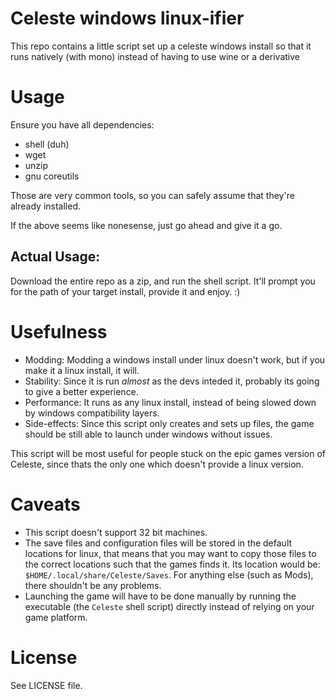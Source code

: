 # Celeste windows linux-ifier

This repo contains a little script set up a celeste windows install so that it runs natively (with mono) instead of having to use wine or a derivative

# Usage

Ensure you have all dependencies:
  - shell (duh)
  - wget
  - unzip
  - gnu coreutils
    
Those are very common tools, so you can safely assume that they're already installed.

If the above seems like nonesense, just go ahead and give it a go. 

## Actual Usage:
Download the entire repo as a zip, and run the shell script. It'll prompt you for the path of your target install, provide it and enjoy. :)

# Usefulness

- Modding: Modding a windows install under linux doesn't work, but if you make it a linux install, it will.
- Stability: Since it is run *almost* as the devs inteded it, probably its going to give a better experience.
- Performance: It runs as any linux install, instead of being slowed down by windows compatibility layers.
- Side-effects: Since this script only creates and sets up files, the game should be still able to launch under windows without issues.

This script will be most useful for people stuck on the epic games version of Celeste, since thats the only one which doesn't provide a linux version.

# Caveats

- This script doesn't support 32 bit machines.
- The save files and configuration files will be stored in the default locations for linux, that means that you may want to copy those files to the correct locations such that the games finds it. 
Its location would be: `$HOME/.local/share/Celeste/Saves`. For anything else (such as Mods), there shouldn't be any problems.
- Launching the game will have to be done manually by running the executable (the `Celeste` shell script) directly instead of relying on your game platform.

# License
See LICENSE file.

